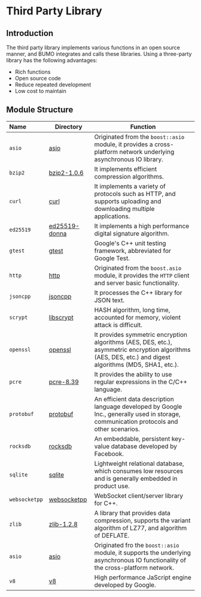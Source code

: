 # Third Party Library

## Introduction
The third party library implements various functions in an open source manner, and BUMO integrates and calls these libraries. Using a three-party library has the following advantages:
- Rich functions
- Open source code
- Reduce repeated development
- Low cost to maintain

## Module Structure

Name | Directory | Function
|:--- | --- | ---
| `asio` | [asio](./asio) | Originated from the `boost::asio` module, it provides a cross-platform network underlying asynchronous IO library.
| `bzip2` | [bzip2-1.0.6](./bzip2-1.0.6) | It implements efficient compression algorithms.
| `curl` | [curl](./curl) | It implements a variety of protocols such as HTTP, and supports uploading and downloading multiple applications.
| `ed25519` | [ed25519-donna](./ed25519-donna) | It implements a high performance digital signature algorithm.
| `gtest` | [gtest](./gtest) | Google's C++ unit testing framework, abbreviated for Google Test.
| `http` | [http](./http) | Originated from the `boost.asio` module, it provides the `HTTP` client and server basic functionality.
| `jsoncpp` | [jsoncpp](./jsoncpp) | It processes the C++ library for JSON text.
| `scrypt` | [libscrypt](./libscrypt) | HASH algorithm, long time, accounted for memory, violent attack is difficult.
| `openssl` | [openssl](./openssl) | It provides symmetric encryption algorithms (AES, DES, etc.), asymmetric encryption algorithms (AES, DES, etc.) and digest algorithms (MD5, SHA1, etc.).
| `pcre` | [pcre-8.39](./pcre-8.39) | It provides the ability to use regular expressions in the C/C++ language.
| `protobuf` | [protobuf](./protobuf) | An efficient data description language developed by Google Inc., generally used in storage, communication protocols and other scenarios.
| `rocksdb` | [rocksdb](./rocksdb) | An embeddable, persistent key-value database developed by Facebook.
| `sqlite` | [sqlite](./sqlite) | Lightweight relational database, which consumes low resources and is generally embedded in product use.
| `websocketpp` | [websocketpp](./websocketpp) | WebSocket client/server library for C++.
| `zlib` | [zlib-1.2.8](./zlib-1.2.8) | A library that provides data compression, supports the variant algorithm of LZ77, and algorithm of DEFLATE.
| `asio` | [asio](./asio) | Originated fro the `boost::asio` module, it supports the underlying asynchronous IO functionality of the cross-platform network.
| `v8` | [v8](https://github.com/bumoproject/v8) | High performance JaScript engine developed by Google.
